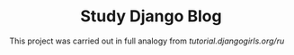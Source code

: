 # <h1 align="center">Study Django Blog</h1>

This project was carried out in full analogy from *tutorial.djangogirls.org/ru*
